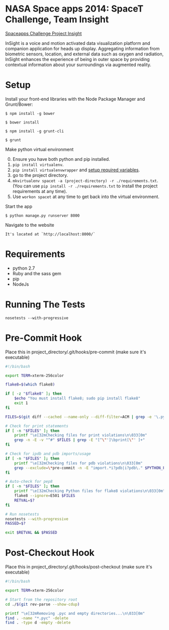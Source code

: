 NASA Space apps 2014: SpaceT Challenge, Team Insight
====================================================
[Spaceapps Challenge Project Insight](https://2014.spaceappschallenge.org/project/insight-/)

InSight is a voice and motion activated data visualization platform and companion application for heads up display. Aggregating information from biometric sensors, location, and external data such as oxygen and radiation, InSight enhances the experience of being in outer space by providing contextual information about your surroundings via augmented reality. 

Setup
=====

Install your front-end libraries with the Node Package Manager and Grunt/Bower:

	$ npm install -g bower

    $ bower install

    $ npm install -g grunt-cli

    $ grunt

Make python virtual environment

0. Ensure you have both python and pip installed.
1. `pip install virtualenv`.
2. `pip install virtualenvwrapper` and [setup required variables](http://virtualenvwrapper.readthedocs.org/en/latest/install.html).
3. go to the project directory.
4. `mkvirtualenv spacet -a (project-directory) -r ./requirements.txt`. (You can use `pip install -r ./requirements.txt` to install the project requirements at any time).
5. Use `workon spacet` at any time to get back into the virtual environment.

Start the app

    $ python manage.py runserver 8000

Navigate to the website

    It's located at `http://localhost:8000/`

Requirements
============

* python 2.7
* Ruby and the sass gem
* pip
* NodeJs


Running The Tests
=================
`nosetests --with-progressive`

Pre-Commit Hook
===============

Place this in project_directory/.git/hooks/pre-commit (make sure it's executable)
```bash
#!/bin/bash

export TERM=xterm-256color

flake8=$(which flake8)

if [ -z "$flake8" ]; then
    $echo "You must install flake8; sudo pip install flake8"
    exit 1
fi

FILES=$(git diff --cached --name-only --diff-filter=ACM | grep -e '\.py$')

# Check for print statements
if [ -n "$FILES" ]; then
    printf "\e[32mChecking files for print violations\n\033[0m"
    grep -n -E -v "^#" $FILES | grep -E "[^\"']\bprint[\"' ]+"
fi

# Check for ipdb and pdb imports/usage
if [ -n "$FILES" ]; then
    printf "\e[32mChecking files for pdb violations\n\033[0m"
    grep --exclude=\*pre-commit -n -E "import.*i?pdb|i?pdb\." $PYTHON_FILES
fi

# Auto-check for pep8
if [ -n "$FILES" ]; then
    printf "\e[32mChecking Python files for flake8 violations\n\033[0m"
    flake8 --ignore=E501 $FILES
    RETVAL=$?
fi

# Run nosetests
nosetests --with-progressive
PASSED=$?

exit $RETVAL && $PASSED
```

Post-Checkout Hook
==================
Place this in project_directory/.git/hooks/post-checkout (make sure it's executable)

```bash
#!/bin/bash

export TERM=xterm-256color

# Start from the repository root
cd ./$(git rev-parse --show-cdup)

printf "\e[32mRemoving .pyc and empty directories...\n\033[0m"
find . -name "*.pyc" -delete
find . -type d -empty -delete
```

